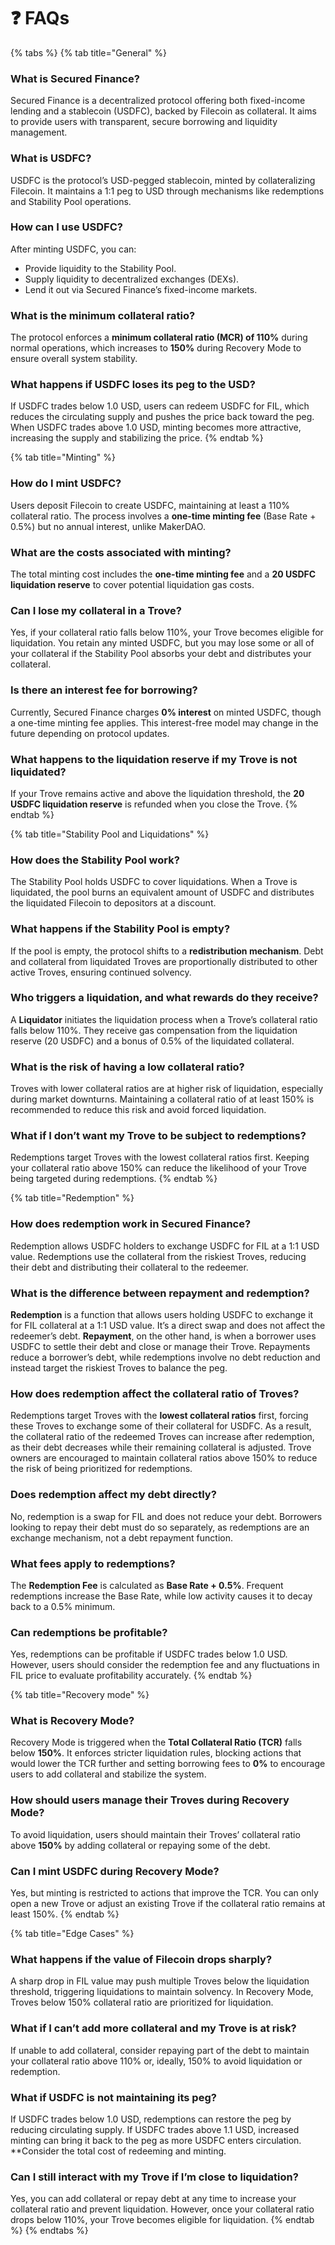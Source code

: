 # ❓ FAQs

{% tabs %}
{% tab title="General" %}
### **What is Secured Finance?**

Secured Finance is a decentralized protocol offering both fixed-income lending and a stablecoin (USDFC), backed by Filecoin as collateral. It aims to provide users with transparent, secure borrowing and liquidity management.

### **What is USDFC?**

USDFC is the protocol’s USD-pegged stablecoin, minted by collateralizing Filecoin. It maintains a 1:1 peg to USD through mechanisms like redemptions and Stability Pool operations.

### **How can I use USDFC?**

After minting USDFC, you can:

* Provide liquidity to the Stability Pool.
* Supply liquidity to decentralized exchanges (DEXs).
* Lend it out via Secured Finance’s fixed-income markets.

### **What is the minimum collateral ratio?**

The protocol enforces a **minimum collateral ratio (MCR) of 110%** during normal operations, which increases to **150%** during Recovery Mode to ensure overall system stability.

### **What happens if USDFC loses its peg to the USD?**

If USDFC trades below 1.0 USD, users can redeem USDFC for FIL, which reduces the circulating supply and pushes the price back toward the peg. When USDFC trades above 1.0 USD, minting becomes more attractive, increasing the supply and stabilizing the price.
{% endtab %}

{% tab title="Minting" %}
### **How do I mint USDFC?**

Users deposit Filecoin to create USDFC, maintaining at least a 110% collateral ratio. The process involves a **one-time minting fee** (Base Rate + 0.5%) but no annual interest, unlike MakerDAO.

### **What are the costs associated with minting?**

The total minting cost includes the **one-time minting fee** and a **20 USDFC liquidation reserve** to cover potential liquidation gas costs.

### **Can I lose my collateral in a Trove?**

Yes, if your collateral ratio falls below 110%, your Trove becomes eligible for liquidation. You retain any minted USDFC, but you may lose some or all of your collateral if the Stability Pool absorbs your debt and distributes your collateral.

### **Is there an interest fee for borrowing?**

Currently, Secured Finance charges **0% interest** on minted USDFC, though a one-time minting fee applies. This interest-free model may change in the future depending on protocol updates.

### **What happens to the liquidation reserve if my Trove is not liquidated?**

If your Trove remains active and above the liquidation threshold, the **20 USDFC liquidation reserve** is refunded when you close the Trove.
{% endtab %}

{% tab title="Stability Pool and Liquidations" %}
### **How does the Stability Pool work?**

The Stability Pool holds USDFC to cover liquidations. When a Trove is liquidated, the pool burns an equivalent amount of USDFC and distributes the liquidated Filecoin to depositors at a discount.

### **What happens if the Stability Pool is empty?**

If the pool is empty, the protocol shifts to a **redistribution mechanism**. Debt and collateral from liquidated Troves are proportionally distributed to other active Troves, ensuring continued solvency.

### **Who triggers a liquidation, and what rewards do they receive?**

A **Liquidator** initiates the liquidation process when a Trove’s collateral ratio falls below 110%. They receive gas compensation from the liquidation reserve (20 USDFC) and a bonus of 0.5% of the liquidated collateral.

### **What is the risk of having a low collateral ratio?**

Troves with lower collateral ratios are at higher risk of liquidation, especially during market downturns. Maintaining a collateral ratio of at least 150% is recommended to reduce this risk and avoid forced liquidation.

### **What if I don’t want my Trove to be subject to redemptions?**

Redemptions target Troves with the lowest collateral ratios first. Keeping your collateral ratio above 150% can reduce the likelihood of your Trove being targeted during redemptions.
{% endtab %}

{% tab title="Redemption" %}
### **How does redemption work in Secured Finance?**

Redemption allows USDFC holders to exchange USDFC for FIL at a 1:1 USD value. Redemptions use the collateral from the riskiest Troves, reducing their debt and distributing their collateral to the redeemer.

### **What is the difference between repayment and redemption?**

**Redemption** is a function that allows users holding USDFC to exchange it for FIL collateral at a 1:1 USD value. It’s a direct swap and does not affect the redeemer’s debt. **Repayment**, on the other hand, is when a borrower uses USDFC to settle their debt and close or manage their Trove. Repayments reduce a borrower’s debt, while redemptions involve no debt reduction and instead target the riskiest Troves to balance the peg.

### **How does redemption affect the collateral ratio of Troves?**

Redemptions target Troves with the **lowest collateral ratios** first, forcing these Troves to exchange some of their collateral for USDFC. As a result, the collateral ratio of the redeemed Troves can increase after redemption, as their debt decreases while their remaining collateral is adjusted. Trove owners are encouraged to maintain collateral ratios above 150% to reduce the risk of being prioritized for redemptions.

### **Does redemption affect my debt directly?**

No, redemption is a swap for FIL and does not reduce your debt. Borrowers looking to repay their debt must do so separately, as redemptions are an exchange mechanism, not a debt repayment function.

### **What fees apply to redemptions?**

The **Redemption Fee** is calculated as **Base Rate + 0.5%**. Frequent redemptions increase the Base Rate, while low activity causes it to decay back to a 0.5% minimum.

### **Can redemptions be profitable?**

Yes, redemptions can be profitable if USDFC trades below 1.0 USD. However, users should consider the redemption fee and any fluctuations in FIL price to evaluate profitability accurately.
{% endtab %}

{% tab title="Recovery mode" %}
### **What is Recovery Mode?**

Recovery Mode is triggered when the **Total Collateral Ratio (TCR)** falls below **150%**. It enforces stricter liquidation rules, blocking actions that would lower the TCR further and setting borrowing fees to **0%** to encourage users to add collateral and stabilize the system.

### **How should users manage their Troves during Recovery Mode?**

To avoid liquidation, users should maintain their Troves’ collateral ratio above **150%** by adding collateral or repaying some of the debt.

### **Can I mint USDFC during Recovery Mode?**

Yes, but minting is restricted to actions that improve the TCR. You can only open a new Trove or adjust an existing Trove if the collateral ratio remains at least 150%.
{% endtab %}

{% tab title="Edge Cases" %}
### **What happens if the value of Filecoin drops sharply?**

A sharp drop in FIL value may push multiple Troves below the liquidation threshold, triggering liquidations to maintain solvency. In Recovery Mode, Troves below 150% collateral ratio are prioritized for liquidation.

### **What if I can’t add more collateral and my Trove is at risk?**

If unable to add collateral, consider repaying part of the debt to maintain your collateral ratio above 110% or, ideally, 150% to avoid liquidation or redemption.

### **What if USDFC is not maintaining its peg?**

If USDFC trades below 1.0 USD, redemptions can restore the peg by reducing circulating supply. If USDFC trades above 1.1 USD, increased minting can bring it back to the peg as more USDFC enters circulation. \*\*Consider the total cost of redeeming and minting.

### **Can I still interact with my Trove if I’m close to liquidation?**

Yes, you can add collateral or repay debt at any time to increase your collateral ratio and prevent liquidation. However, once your collateral ratio drops below 110%, your Trove becomes eligible for liquidation.
{% endtab %}
{% endtabs %}
